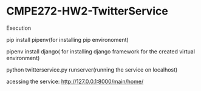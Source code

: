 # CMPE272-HW2-TwitterService

Execution


pip install pipenv(for installing pip environoment)

pipenv install django( for installing django framework for the created virtual environment)

python twitterservice.py runserver(running the service on localhost)

acessing the service: http://127.0.0.1:8000/main/home/
